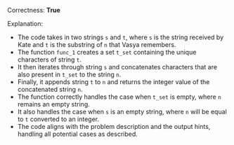 Correctness: **True**

Explanation: 
- The code takes in two strings `s` and `t`, where `s` is the string received by Kate and `t` is the substring of `n` that Vasya remembers.
- The function `func_1` creates a set `t_set` containing the unique characters of string `t`.
- It then iterates through string `s` and concatenates characters that are also present in `t_set` to the string `n`.
- Finally, it appends string `t` to `n` and returns the integer value of the concatenated string `n`.
- The function correctly handles the case when `t_set` is empty, where `n` remains an empty string.
- It also handles the case when `s` is an empty string, where `n` will be equal to `t` converted to an integer.
- The code aligns with the problem description and the output hints, handling all potential cases as described.